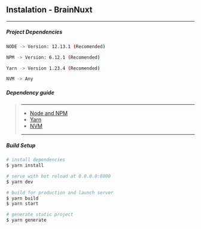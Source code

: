 ## Instalation - BrainNuxt
---

##### Project Dependencies

```bash
NODE -> Version: 12.13.1 (Recomended)
```
```bash
NPM -> Version: 6.12.1 (Recomended)
```
```bash
Yarn -> Version 1.23.4 (Recomended)
```
```bash
NVM -> Any
```

##### Dependency guide
> ---
> * [Node and NPM](https://nodejs.org/en/)
> * [Yarn](https://classic.yarnpkg.com)
> * [NVM](https://github.com/nvm-sh/nvm/blob/master/README.md)
> ---

##### Build Setup

```bash
# install dependencies
$ yarn install

# serve with hot reload at 0.0.0.0:8000
$ yarn dev

# build for production and launch server
$ yarn build
$ yarn start

# generate static project
$ yarn generate

```
